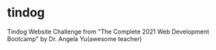 # tindog
Tindog Website Challenge from "The Complete 2021 Web Development Bootcamp" by Dr. Angela Yu(awesome teacher)
